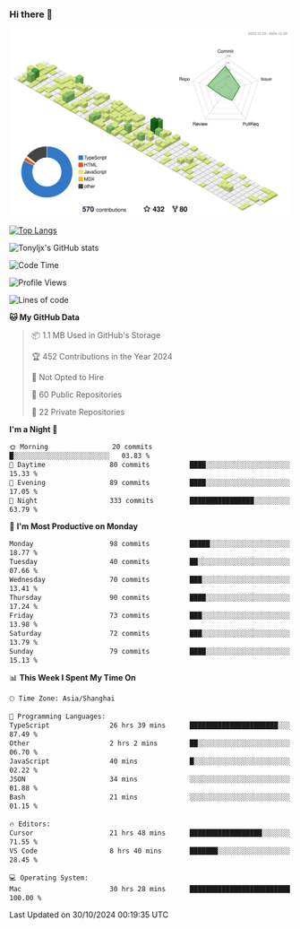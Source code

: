 ### Hi there 👋

![](./profile-3d-contrib/profile-green-animate.svg)

 

[![Top Langs](https://github-readme-stats.vercel.app/api/top-langs/?username=tonyljx)](https://github.com/anuraghazra/github-readme-stats)

![Tonyljx's GitHub stats](https://github-readme-stats.vercel.app/api?username=tonyljx&theme=default&show_icons=true)

 

<!--START_SECTION:waka-->
![Code Time](http://img.shields.io/badge/Code%20Time-848%20hrs%204%20mins-blue)

![Profile Views](http://img.shields.io/badge/Profile%20Views-7-blue)

![Lines of code](https://img.shields.io/badge/From%20Hello%20World%20I%27ve%20Written-642.2%20thousand%20lines%20of%20code-blue)

**🐱 My GitHub Data** 

> 📦 1.1 MB Used in GitHub's Storage 
 > 
> 🏆 452 Contributions in the Year 2024
 > 
> 🚫 Not Opted to Hire
 > 
> 📜 60 Public Repositories 
 > 
> 🔑 22 Private Repositories 
 > 
**I'm a Night 🦉** 

```text
🌞 Morning                20 commits          █░░░░░░░░░░░░░░░░░░░░░░░░   03.83 % 
🌆 Daytime                80 commits          ████░░░░░░░░░░░░░░░░░░░░░   15.33 % 
🌃 Evening                89 commits          ████░░░░░░░░░░░░░░░░░░░░░   17.05 % 
🌙 Night                  333 commits         ████████████████░░░░░░░░░   63.79 % 
```
📅 **I'm Most Productive on Monday** 

```text
Monday                   98 commits          █████░░░░░░░░░░░░░░░░░░░░   18.77 % 
Tuesday                  40 commits          ██░░░░░░░░░░░░░░░░░░░░░░░   07.66 % 
Wednesday                70 commits          ███░░░░░░░░░░░░░░░░░░░░░░   13.41 % 
Thursday                 90 commits          ████░░░░░░░░░░░░░░░░░░░░░   17.24 % 
Friday                   73 commits          ███░░░░░░░░░░░░░░░░░░░░░░   13.98 % 
Saturday                 72 commits          ███░░░░░░░░░░░░░░░░░░░░░░   13.79 % 
Sunday                   79 commits          ████░░░░░░░░░░░░░░░░░░░░░   15.13 % 
```


📊 **This Week I Spent My Time On** 

```text
🕑︎ Time Zone: Asia/Shanghai

💬 Programming Languages: 
TypeScript               26 hrs 39 mins      ██████████████████████░░░   87.49 % 
Other                    2 hrs 2 mins        ██░░░░░░░░░░░░░░░░░░░░░░░   06.70 % 
JavaScript               40 mins             █░░░░░░░░░░░░░░░░░░░░░░░░   02.22 % 
JSON                     34 mins             ░░░░░░░░░░░░░░░░░░░░░░░░░   01.88 % 
Bash                     21 mins             ░░░░░░░░░░░░░░░░░░░░░░░░░   01.15 % 

🔥 Editors: 
Cursor                   21 hrs 48 mins      ██████████████████░░░░░░░   71.55 % 
VS Code                  8 hrs 40 mins       ███████░░░░░░░░░░░░░░░░░░   28.45 % 

💻 Operating System: 
Mac                      30 hrs 28 mins      █████████████████████████   100.00 % 
```


 Last Updated on 30/10/2024 00:19:35 UTC
<!--END_SECTION:waka-->
